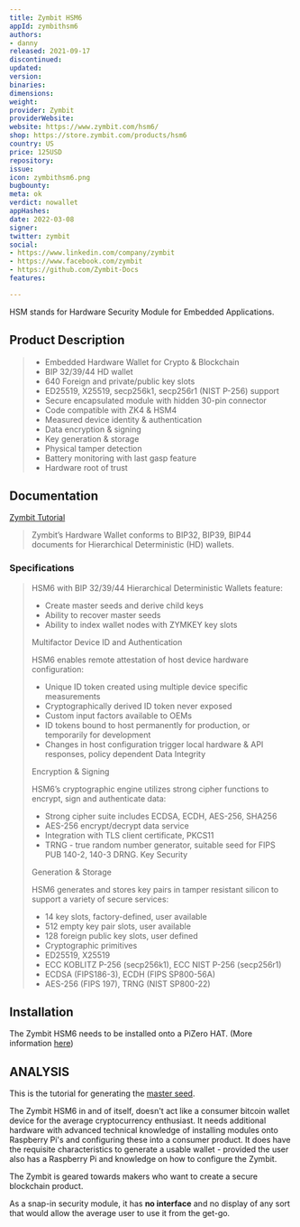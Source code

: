 ```yaml
---
title: Zymbit HSM6
appId: zymbithsm6
authors:
- danny
released: 2021-09-17
discontinued: 
updated: 
version: 
binaries: 
dimensions: 
weight: 
provider: Zymbit
providerWebsite: 
website: https://www.zymbit.com/hsm6/
shop: https://store.zymbit.com/products/hsm6
country: US
price: 125USD
repository: 
issue: 
icon: zymbithsm6.png
bugbounty: 
meta: ok
verdict: nowallet
appHashes: 
date: 2022-03-08
signer: 
twitter: zymbit
social:
- https://www.linkedin.com/company/zymbit
- https://www.facebook.com/zymbit
- https://github.com/Zymbit-Docs
features: 

---
```


HSM stands for Hardware Security Module for Embedded Applications.

## Product Description

> - Embedded Hardware Wallet for Crypto & Blockchain
> - BIP 32/39/44 HD wallet
> - 640 Foreign and private/public key slots
> - ED25519, X25519, secp256k1, secp256r1 (NIST P-256) support
> - Secure encapsulated module with hidden 30-pin connector
> - Code compatible with ZK4 & HSM4
> - Measured device identity & authentication
> - Data encryption & signing
> - Key generation & storage
> - Physical tamper detection
> - Battery monitoring with last gasp feature
> - Hardware root of trust

## Documentation

[Zymbit Tutorial](https://docs.zymbit.com/tutorials/digital-wallet/wallet-example/)

> Zymbit’s Hardware Wallet conforms to BIP32, BIP39, BIP44 documents for Hierarchical Deterministic (HD) wallets.

### Specifications

> HSM6 with BIP 32/39/44 Hierarchical Deterministic Wallets feature:
> - Create master seeds and derive child keys
> - Ability to recover master seeds
> - Ability to index wallet nodes with ZYMKEY key slots
>
> Multifactor Device ID and Authentication
>
> HSM6 enables remote attestation of host device hardware configuration:
> - Unique ID token created using multiple device specific measurements
> - Cryptographically derived ID token never exposed
> - Custom input factors available to OEMs
> - ID tokens bound to host permanently for production, or temporarily for development
> - Changes in host configuration trigger local hardware & API responses, policy dependent
> Data Integrity
>
> Encryption & Signing
>
> HSM6’s cryptographic engine utilizes strong cipher functions to encrypt, sign and authenticate data:
> - Strong cipher suite includes ECDSA, ECDH, AES-256, SHA256
> - AES-256 encrypt/decrypt data service
> - Integration with TLS client certificate, PKCS11
> - TRNG - true random number generator, suitable seed for FIPS PUB 140-2, 140-3 DRNG.
> Key Security
> 
> Generation & Storage
> 
> HSM6 generates and stores key pairs in tamper resistant silicon to support a variety of secure services:
> - 14 key slots, factory-defined, user available
> - 512 empty key pair slots, user available
> - 128 foreign public key slots, user defined
> - Cryptographic primitives
> - ED25519, X25519
> - ECC KOBLITZ P-256 (secp256k1), ECC NIST P-256 (secp256r1)
> - ECDSA (FIPS186-3), ECDH (FIPS SP800-56A)
> - AES-256 (FIPS 197), TRNG (NIST SP800-22)

## Installation

The Zymbit HSM6 needs to be installed onto a PiZero HAT. (More information [here](https://docs.zymbit.com/getting-started/hsm6/quickstart/))

## ANALYSIS

This is the tutorial for generating the [master seed](https://docs.zymbit.com/tutorials/digital-wallet/wallet-example/#using-the-zymbit-hardware-wallet).

The Zymbit HSM6 in and of itself, doesn't act like a consumer bitcoin wallet device for the average cryptocurrency enthusiast. It needs additional hardware with advanced technical knowledge of installing modules onto Raspberry Pi's and configuring these into a consumer product. It does have the requisite characteristics to generate a usable wallet - provided the user also has a Raspberry Pi and knowledge on how to configure the Zymbit. 

The Zymbit is geared towards makers who want to create a secure blockchain product. 

As a snap-in security module, it has **no interface** and no display of any sort that would allow the average user to use it from the get-go.    

